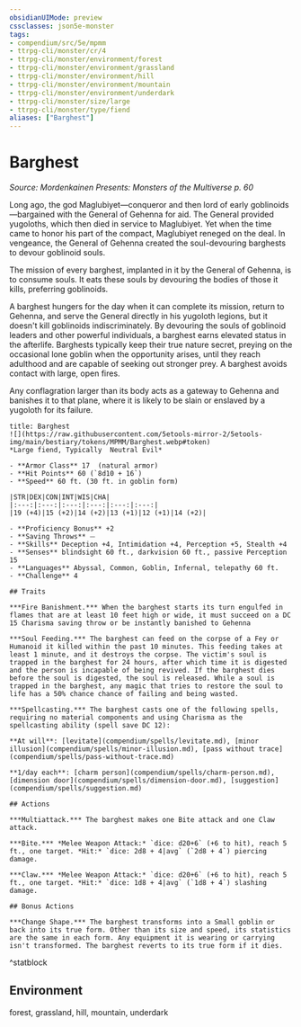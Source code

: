 ```yaml
---
obsidianUIMode: preview
cssclasses: json5e-monster
tags:
- compendium/src/5e/mpmm
- ttrpg-cli/monster/cr/4
- ttrpg-cli/monster/environment/forest
- ttrpg-cli/monster/environment/grassland
- ttrpg-cli/monster/environment/hill
- ttrpg-cli/monster/environment/mountain
- ttrpg-cli/monster/environment/underdark
- ttrpg-cli/monster/size/large
- ttrpg-cli/monster/type/fiend
aliases: ["Barghest"]
---
```

# Barghest
*Source: Mordenkainen Presents: Monsters of the Multiverse p. 60*  

Long ago, the god Maglubiyet—conqueror and then lord of early goblinoids—bargained with the General of Gehenna for aid. The General provided yugoloths, which then died in service to Maglubiyet. Yet when the time came to honor his part of the compact, Maglubiyet reneged on the deal. In vengeance, the General of Gehenna created the soul-devouring barghests to devour goblinoid souls.

The mission of every barghest, implanted in it by the General of Gehenna, is to consume souls. It eats these souls by devouring the bodies of those it kills, preferring goblinoids.

A barghest hungers for the day when it can complete its mission, return to Gehenna, and serve the General directly in his yugoloth legions, but it doesn't kill goblinoids indiscriminately. By devouring the souls of goblinoid leaders and other powerful individuals, a barghest earns elevated status in the afterlife. Barghests typically keep their true nature secret, preying on the occasional lone goblin when the opportunity arises, until they reach adulthood and are capable of seeking out stronger prey. A barghest avoids contact with large, open fires.

Any conflagration larger than its body acts as a gateway to Gehenna and banishes it to that plane, where it is likely to be slain or enslaved by a yugoloth for its failure.

```ad-statblock
title: Barghest
![](https://raw.githubusercontent.com/5etools-mirror-2/5etools-img/main/bestiary/tokens/MPMM/Barghest.webp#token)
*Large fiend, Typically  Neutral Evil*

- **Armor Class** 17  (natural armor)
- **Hit Points** 60 (`8d10 + 16`)
- **Speed** 60 ft. (30 ft. in goblin form)

|STR|DEX|CON|INT|WIS|CHA|
|:---:|:---:|:---:|:---:|:---:|:---:|
|19 (+4)|15 (+2)|14 (+2)|13 (+1)|12 (+1)|14 (+2)|

- **Proficiency Bonus** +2
- **Saving Throws** ⏤
- **Skills** Deception +4, Intimidation +4, Perception +5, Stealth +4
- **Senses** blindsight 60 ft., darkvision 60 ft., passive Perception 15
- **Languages** Abyssal, Common, Goblin, Infernal, telepathy 60 ft.
- **Challenge** 4

## Traits

***Fire Banishment.*** When the barghest starts its turn engulfed in flames that are at least 10 feet high or wide, it must succeed on a DC 15 Charisma saving throw or be instantly banished to Gehenna

***Soul Feeding.*** The barghest can feed on the corpse of a Fey or Humanoid it killed within the past 10 minutes. This feeding takes at least 1 minute, and it destroys the corpse. The victim's soul is trapped in the barghest for 24 hours, after which time it is digested and the person is incapable of being revived. If the barghest dies before the soul is digested, the soul is released. While a soul is trapped in the barghest, any magic that tries to restore the soul to life has a 50% chance chance of failing and being wasted.

***Spellcasting.*** The barghest casts one of the following spells, requiring no material components and using Charisma as the spellcasting ability (spell save DC 12):

**At will**: [levitate](compendium/spells/levitate.md), [minor illusion](compendium/spells/minor-illusion.md), [pass without trace](compendium/spells/pass-without-trace.md)

**1/day each**: [charm person](compendium/spells/charm-person.md), [dimension door](compendium/spells/dimension-door.md), [suggestion](compendium/spells/suggestion.md)

## Actions

***Multiattack.*** The barghest makes one Bite attack and one Claw attack.

***Bite.*** *Melee Weapon Attack:* `dice: d20+6` (+6 to hit), reach 5 ft., one target. *Hit:* `dice: 2d8 + 4|avg` (`2d8 + 4`) piercing damage.

***Claw.*** *Melee Weapon Attack:* `dice: d20+6` (+6 to hit), reach 5 ft., one target. *Hit:* `dice: 1d8 + 4|avg` (`1d8 + 4`) slashing damage.

## Bonus Actions

***Change Shape.*** The barghest transforms into a Small goblin or back into its true form. Other than its size and speed, its statistics are the same in each form. Any equipment it is wearing or carrying isn't transformed. The barghest reverts to its true form if it dies.
```
^statblock

## Environment

forest, grassland, hill, mountain, underdark